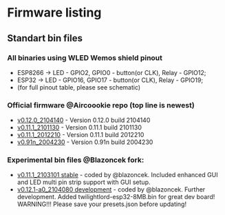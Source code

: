 # Firmware listing

## Standart bin files

### All binaries using WLED Wemos shield pinout

- ESP8266 -> LED - GPIO2, GPIO0 - button(or CLK), Relay - GPIO12;
- ESP32 -> LED - GPIO16, GPIO17 - button(or CLK), Relay - GPIO19;
- (for full pinout table, please see schematic)

### Official firmware @Aircoookie repo (top line is newest)

- [v0.12.0_2104140](https://github.com/srg74/WLED-wemos-shield/tree/master/resources/Firmware/WLED_wemos_shield/v0.12.0_2104140) - Version 0.12.0 build 2104140
- [v0.11.1_2101130](https://github.com/srg74/WLED-wemos-shield/tree/master/resources/Firmware/WLED_wemos_shield/v0.11.1_2101130) - Version 0.11.1 build 2101130
- [v0.11.1_2012210](https://github.com/srg74/WLED-wemos-shield/tree/master/resources/Firmware/WLED_wemos_shield/v0.11.1_2012210) - Version 0.11.1 build 2012210
- [v0.91n_2004230](https://github.com/srg74/WLED-wemos-shield/tree/master/resources/Firmware/WLED_wemos_shield/v0.91n_2004230) - Version 0.91n build 2004230
### Experimental bin files @Blazoncek fork:

- [v0.11.1_2103101 stable](https://github.com/srg74/WLED-wemos-shield/tree/master/resources/Firmware/WLED_wemos_shield/v0.11.1_blazoncek_multistrip) - coded by @blazoncek. Included enhanced GUI and LED multi pin strip support with GUI setup.
- [v0.12.1-a0_2104080 development](https://github.com/srg74/WLED-wemos-shield/tree/master/resources/Firmware/WLED_wemos_shield/v0.12.1-a0_blazoncek_dev) - coded by @blazoncek. Further development. Added twilightlord-esp32-8MB.bin for great dev board! WARNING!!! Please save your presets.json before updating!